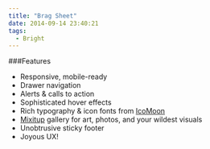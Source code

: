 ```yaml
---
title: "Brag Sheet"
date: 2014-09-14 23:40:21
tags: 
  - Bright
---
```


###Features

* Responsive, mobile-ready
* Drawer navigation
* Alerts & calls to action
* Sophisticated hover effects
* Rich typography & icon fonts from [IcoMoon](https://icomoon.io/)
* [Mixitup](https://mixitup.kunkalabs.com/) gallery for art, photos, and your wildest visuals
* Unobtrusive sticky footer
* Joyous UX!
